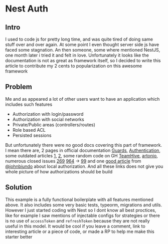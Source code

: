 # Nest Auth

## Intro

I used to code js for pretty long time, and was quite tired of doing same stuff over and over again. At some point I even thought server side js have faced some stagnation. An then someone, some where mentioned NestJS, one month later i tried it and felt in love. Unfortunately it looks like the documentation is not as great as framework itself, so I decided to write this article to contribute my 2 cents to popularization on this awesome framework

## Problem

Me and as appeared a lot of other users want to have an application which includes such features
 - Authorization with login/password
 - Authorization with social networks
 - Private/Public areas (controllers/routes)
 - Role based ACL
 - Persisted sessions
 
But unfortunately there were no good docs covering this part of framework. I mean there are, 2 pages in official documentation [Guards](https://docs.nestjs.com/guards), [Authentication](https://docs.nestjs.com/techniques/authentication), some outdated articles [1](https://medium.com/@tomanagle/strongly-typed-models-with-mongoose-and-typescript-7bc2f7197722), [2](https://medium.com/@nielsmeima/auth-in-nest-js-and-angular-463525b6e071), some random code on GH [TeamHive](https://github.com/TeamHive/nestjs-seed),  [artonio](https://github.com/artonio/nestjs-session-tutorial-finished), numerous closed issues [269](https://github.com/nestjs/nest/issues/269) [964](https://github.com/nestjs/nest/issues/964) -> [99](https://github.com/nestjs/docs.nestjs.com/issues/99) and one [good article](https://dev.to/nestjs/authentication-and-sessions-for-mvc-apps-with-nestjs-55a4) from [@johnbiundo](https://github.com/johnbiundo) about local authorization. And all these links does not give you whole picture of how authorizations should be build

 ## Solution
 
 This example is a fully functional boilerplate with all features mentioned above. It also includes some very basic tests, typeorm, migrations and utils. However I just started coding with Nest so I dont know all best proctices, like for example I saw mentions of injectable configs for strategies or there is no use of `accessToken` and `refreshToken` because they are not really useful in this model. It would be cool if you leave a comment, link to interesting article or a piece of code, or made a RP to help me make this starter better

